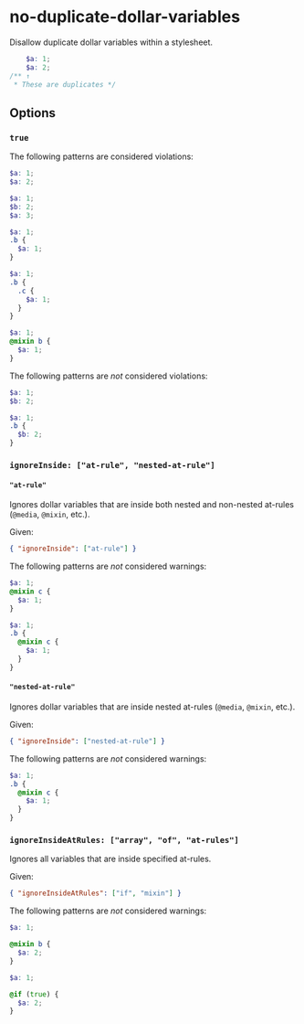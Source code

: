# no-duplicate-dollar-variables

Disallow duplicate dollar variables within a stylesheet.

```scss
    $a: 1;
    $a: 2;
/** ↑
 * These are duplicates */
```

## Options

### `true`

The following patterns are considered violations:

```scss
$a: 1;
$a: 2;
```

```scss
$a: 1;
$b: 2;
$a: 3;
```

```scss
$a: 1;
.b {
  $a: 1;
}
```

```scss
$a: 1;
.b {
  .c {
    $a: 1;
  }
}
```

```scss
$a: 1;
@mixin b {
  $a: 1;
}
```

The following patterns are _not_ considered violations:

```scss
$a: 1;
$b: 2;
```

```scss
$a: 1;
.b {
  $b: 2;
}
```

### `ignoreInside: ["at-rule", "nested-at-rule"]`

#### `"at-rule"`

Ignores dollar variables that are inside both nested and non-nested at-rules (`@media`, `@mixin`, etc.).

Given:

```json
{ "ignoreInside": ["at-rule"] }
```

The following patterns are _not_ considered warnings:

```scss
$a: 1;
@mixin c {
  $a: 1;
}
```

```scss
$a: 1;
.b {
  @mixin c {
    $a: 1;
  }
}
```

#### `"nested-at-rule"`

Ignores dollar variables that are inside nested at-rules (`@media`, `@mixin`, etc.).

Given:

```json
{ "ignoreInside": ["nested-at-rule"] }
```

The following patterns are _not_ considered warnings:

```scss
$a: 1;
.b {
  @mixin c {
    $a: 1;
  }
}
```

### `ignoreInsideAtRules: ["array", "of", "at-rules"]`

Ignores all variables that are inside specified at-rules.

Given:

```json
{ "ignoreInsideAtRules": ["if", "mixin"] }
```

The following patterns are _not_ considered warnings:

```scss
$a: 1;

@mixin b {
  $a: 2;
}
```

```scss
$a: 1;

@if (true) {
  $a: 2;
}
```
